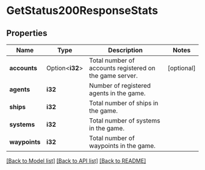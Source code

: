 # GetStatus200ResponseStats

## Properties

Name | Type | Description | Notes
------------ | ------------- | ------------- | -------------
**accounts** | Option<**i32**> | Total number of accounts registered on the game server. | [optional]
**agents** | **i32** | Number of registered agents in the game. | 
**ships** | **i32** | Total number of ships in the game. | 
**systems** | **i32** | Total number of systems in the game. | 
**waypoints** | **i32** | Total number of waypoints in the game. | 

[[Back to Model list]](../README.md#documentation-for-models) [[Back to API list]](../README.md#documentation-for-api-endpoints) [[Back to README]](../README.md)


